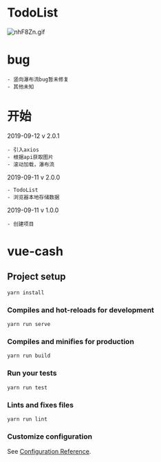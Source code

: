 # TodoList
![nhF8Zn.gif](https://s2.ax1x.com/2019/09/16/nhF8Zn.gif)

# bug

    - 竖向瀑布流bug暂未修复
    - 其他未知
    
# 开始

2019-09-12 v 2.0.1

    - 引入axios
    - 根据api获取图片
    - 滚动加载，瀑布流
    
2019-09-11 v 2.0.0

    - TodoList
    - 浏览器本地存储数据

2019-09-11 v 1.0.0

    - 创建项目

# vue-cash

## Project setup
```
yarn install
```

### Compiles and hot-reloads for development
```
yarn run serve
```

### Compiles and minifies for production
```
yarn run build
```

### Run your tests
```
yarn run test
```

### Lints and fixes files
```
yarn run lint
```

### Customize configuration
See [Configuration Reference](https://cli.vuejs.org/config/).

